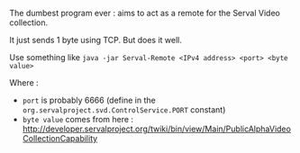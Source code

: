 The dumbest program ever : aims to act as a remote for the Serval Video collection.

It just sends 1 byte using TCP. But does it well.

Use something like `java -jar Serval-Remote <IPv4 address> <port> <byte value>`

Where :
* `port` is probably 6666 (define in the `org.servalproject.svd.ControlService.PORT` constant)
* `byte value` comes from here : http://developer.servalproject.org/twiki/bin/view/Main/PublicAlphaVideoCollectionCapability
